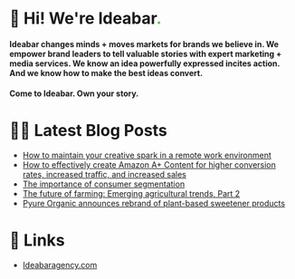 # 👋 Hi! We're Ideabar<span style="color:#6bbe4a">.</span>

#### Ideabar changes minds + moves markets for brands we believe in. We empower brand leaders to tell valuable stories with expert marketing + media services. We know an idea powerfully expressed incites action. And we know how to make the best ideas convert.
#### Come to Ideabar. Own your story.

# 👩‍💻  Latest Blog Posts
<!-- BLOG-POST-LIST:START -->
- [How to maintain your creative spark in a remote work environment](https://ideabaragency.com/news/how-to-maintain-your-creative-spark-in-a-remote-work-environment/)
- [How to effectively create Amazon A+ Content for higher conversion rates, increased traffic, and increased sales](https://ideabaragency.com/news/how-to-effectively-create-amazon-a-content-for-higher-conversion-rates-increased-traffic-and-increased-sales/)
- [The importance of consumer segmentation](https://ideabaragency.com/news/the-importance-of-consumer-segmentation/)
- [The future of farming: Emerging agricultural trends, Part 2](https://ideabaragency.com/news/the-future-of-farming-emerging-agricultural-trends-part-2/)
- [Pyure Organic announces rebrand of plant-based sweetener products](https://ideabaragency.com/news/pyure-organic-announces-rebrand-of-plant-based-sweetener-products/)
<!-- BLOG-POST-LIST:END -->

# 🔗  Links
- [Ideabaragency.com](https://ideabaragency.com)
